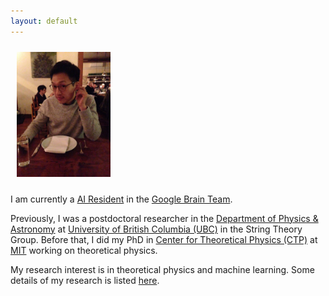 ```yaml
---
layout: default
---
```


<img style="float:center;padding:10px;" width="150" src="/image/Profile-photo.JPG">

I am currently a [AI Resident](https://ai.google/research/join-us/ai-residency) in the [Google Brain Team](https://research.google.com/teams/brain/). 

Previously, I was a postdoctoral researcher in the [Department of Physics & Astronomy](http://www.phas.ubc.ca/) 
at [University of British Columbia (UBC)](http://www.ubc.ca/) in the String Theory Group. 
Before that, I did my PhD in [Center for Theoretical Physics (CTP)](http://ctp.lns.mit.edu/) at [MIT](http://web.mit.edu/) working on theoretical physics. 

My research interest is in theoretical physics and machine learning. Some details of my research is listed [here](/research/).
